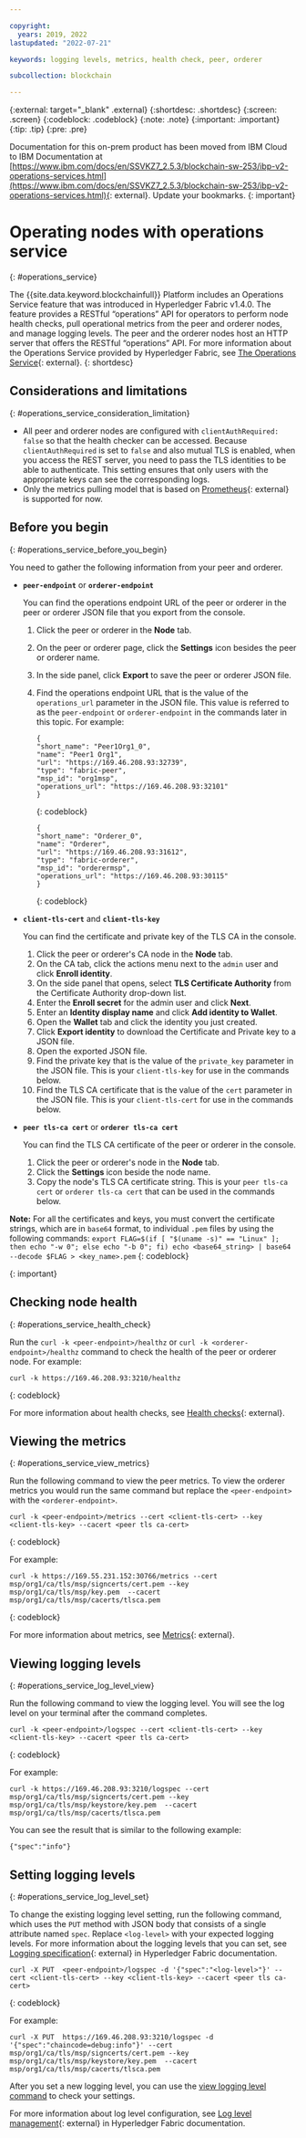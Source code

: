 ```yaml
---

copyright:
  years: 2019, 2022
lastupdated: "2022-07-21"

keywords: logging levels, metrics, health check, peer, orderer

subcollection: blockchain

---
```


{:external: target="_blank" .external}
{:shortdesc: .shortdesc}
{:screen: .screen}
{:codeblock: .codeblock}
{:note: .note}
{:important: .important}
{:tip: .tip}
{:pre: .pre}



Documentation for this on-prem product has been moved from IBM Cloud to IBM Documentation at [https://www.ibm.com/docs/en/SSVKZ7_2.5.3/blockchain-sw-253/ibp-v2-operations-services.html](https://www.ibm.com/docs/en/SSVKZ7_2.5.3/blockchain-sw-253/ibp-v2-operations-services.html){: external}. Update your bookmarks.
{: important}

# Operating nodes with operations service
{: #operations_service}

The {{site.data.keyword.blockchainfull}} Platform includes an Operations Service feature that was introduced in Hyperledger Fabric v1.4.0. The feature provides a RESTful “operations” API for operators to perform node health checks, pull operational metrics from the peer and orderer nodes, and manage logging levels. The peer and the orderer nodes host an HTTP server that offers the RESTful “operations” API.  For more information about the Operations Service provided by Hyperledger Fabric, see [The Operations Service](https://hyperledger-fabric.readthedocs.io/en/release-2.2/operations_service.html){: external}.
{: shortdesc}


## Considerations and limitations
{: #operations_service_consideration_limitation}

- All peer and orderer nodes are configured with `clientAuthRequired: false` so that the health checker can be accessed. Because `clientAuthRequired` is set to `false` and also mutual TLS is enabled, when you access the REST server, you need to pass the TLS identities to be able to authenticate. This setting ensures that only users with the appropriate keys can see the corresponding logs.
- Only the metrics pulling model that is based on [Prometheus](https://hyperledger-fabric.readthedocs.io/en/release-2.2/operations_service.html#prometheus){: external} is supported for now.

## Before you begin
{: #operations_service_before_you_begin}

You need to gather the following information from your peer and orderer.

- **`peer-endpoint`** or **`orderer-endpoint`**

    You can find the operations endpoint URL of the peer or orderer in the peer or orderer JSON file that you export from the console.

    1. Click the peer or orderer in the **Node** tab.
    2. On the peer or orderer page, click the **Settings** icon besides the peer or orderer name.
    3. In the side panel, click **Export** to save the peer or orderer JSON file.
    4. Find the operations endpoint URL that is the value of the `operations_url` parameter in the JSON file. This value is referred to as the `peer-endpoint` or `orderer-endpoint` in the commands later in this topic. For example:

        ```
        {
        "short_name": "Peer1Org1_0",
        "name": "Peer1 Org1",
        "url": "https://169.46.208.93:32739",
        "type": "fabric-peer",
        "msp_id": "org1msp",
        "operations_url": "https://169.46.208.93:32101"
        }
        ```
        {: codeblock}

        ```
        {
        "short_name": "Orderer_0",
        "name": "Orderer",
        "url": "https://169.46.208.93:31612",
        "type": "fabric-orderer",
        "msp_id": "orderermsp",
        "operations_url": "https://169.46.208.93:30115"
        }
        ```
        {: codeblock}

- **`client-tls-cert`** and **`client-tls-key`**

    You can find the certificate and private key of the TLS CA in the console.

    1. Click the peer or orderer's CA node in the **Node** tab.
    2. On the CA tab, click the actions menu next to the `admin` user and click **Enroll identity**.
    3. On the side panel that opens, select **TLS Certificate Authority** from the Certificate Authority drop-down list.
    4. Enter the **Enroll secret** for the admin user and click **Next**.
    5. Enter an **Identity display name** and click **Add identity to Wallet**.
    6. Open the **Wallet** tab and click the identity you just created.
    7. Click **Export identity** to download the Certificate and Private key to a JSON file.
    8. Open the exported JSON file.
    9. Find the private key that is the value of the `private_key` parameter in the JSON file. This is your `client-tls-key` for use in the commands below.
    10. Find the TLS CA certificate that is the value of the `cert` parameter in the JSON file. This is your `client-tls-cert` for use in the commands below.

- **`peer tls-ca cert`** or **`orderer tls-ca cert`**

    You can find the TLS CA certificate of the peer or orderer in the console.

    1. Click the peer or orderer's node in the **Node** tab.
    2. Click the **Settings** icon beside the node name.
    3. Copy the node's TLS CA certificate string. This is your `peer tls-ca cert` or `orderer tls-ca cert` that can be used in the commands below.

**Note:** For all the certificates and keys, you must convert the certificate strings, which are in `base64` format, to individual `.pem` files by using the following commands:
    ```
    export FLAG=$(if [ "$(uname -s)" == "Linux" ]; then echo "-w 0"; else echo "-b 0"; fi)
    echo <base64_string> | base64 --decode $FLAG > <key_name>.pem
    ```
    {: codeblock}
    
{: important}


## Checking node health
{: #operations_service_health_check}

Run the `curl -k <peer-endpoint>/healthz` or `curl -k <orderer-endpoint>/healthz` command to check the health of the peer or orderer node. For example:

```
curl -k https://169.46.208.93:3210/healthz
```
{: codeblock}

For more information about health checks, see [Health checks](https://hyperledger-fabric.readthedocs.io/en/release-2.2/operations_service.html#health-checks){: external}.


## Viewing the metrics
{: #operations_service_view_metrics}

Run the following command to view the peer metrics. To view the orderer metrics you would run the same command but replace the `<peer-endpoint>` with the `<orderer-endpoint>`.

```
curl -k <peer-endpoint>/metrics --cert <client-tls-cert> --key <client-tls-key> --cacert <peer tls ca-cert>
```
{: codeblock}

For example:

```
curl -k https://169.55.231.152:30766/metrics --cert msp/org1/ca/tls/msp/signcerts/cert.pem --key msp/org1/ca/tls/msp/key.pem  --cacert msp/org1/ca/tls/msp/cacerts/tlsca.pem
```
{: codeblock}


For more information about metrics, see [Metrics](https://hyperledger-fabric.readthedocs.io/en/release-2.2/operations_service.html#metrics){: external}.


## Viewing logging levels
{: #operations_service_log_level_view}

Run the following command to view the logging level. You will see the log level on your terminal after the command completes.

```
curl -k <peer-endpoint>/logspec --cert <client-tls-cert> --key <client-tls-key> --cacert <peer tls ca-cert>
```
{: codeblock}

For example:
```
curl -k https://169.46.208.93:3210/logspec --cert msp/org1/ca/tls/msp/signcerts/cert.pem --key msp/org1/ca/tls/msp/keystore/key.pem  --cacert msp/org1/ca/tls/msp/cacerts/tlsca.pem
```

You can see the result that is similar to the following example:

```
{"spec":"info"}
```

## Setting logging levels
{: #operations_service_log_level_set}

To change the existing logging level setting, run the following command, which uses the `PUT` method with JSON body that consists of a single attribute named `spec`. Replace `<log-level>` with your expected logging levels. For more information about the logging levels that you can set, see [Logging specification](https://hyperledger-fabric.readthedocs.io/en/release-2.2/logging-control.html#logging-specification){: external} in Hyperledger Fabric documentation.

```
curl -X PUT  <peer-endpoint>/logspec -d '{"spec":"<log-level>"}' --cert <client-tls-cert> --key <client-tls-key> --cacert <peer tls ca-cert>
```
{: codeblock}

For example:
```
curl -X PUT  https://169.46.208.93:3210/logspec -d '{"spec":"chaincode=debug:info"}' --cert msp/org1/ca/tls/msp/signcerts/cert.pem --key msp/org1/ca/tls/msp/keystore/key.pem  --cacert msp/org1/ca/tls/msp/cacerts/tlsca.pem
```

After you set a new logging level, you can use the [view logging level command](#operations_service_log_level_view) to check your settings.

For more information about log level configuration, see [Log level management](https://hyperledger-fabric.readthedocs.io/en/release-2.2/operations_service.html#log-level-management){: external} in Hyperledger Fabric documentation.
